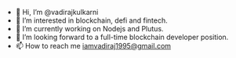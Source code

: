 - 👋 Hi, I’m @vadirajkulkarni
- 👀 I’m interested in blockchain, defi and fintech.
- 🌱 I’m currently working on Nodejs and Plutus.
- 💞️ I’m looking forward to a full-time blockchain developer position.
- 📫 How to reach me iamvadiraj1995@gmail.com

<!---
vadirajkulkarni/vadirajkulkarni is a ✨ special ✨ repository because its `README.md` (this file) appears on your GitHub profile.
You can click the Preview link to take a look at your changes.
--->
